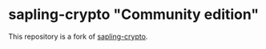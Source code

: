 # sapling-crypto "Community edition"

This repository is a fork of [sapling-crypto](https://github.com/alex-ozdemir/sapling-crypto/tree/bls12-poseidon).
